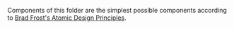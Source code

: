 Components of this folder are the simplest possible components according to [Brad Frost's Atomic Design Principles](https://atomicdesign.bradfrost.com/chapter-2/#atoms).
